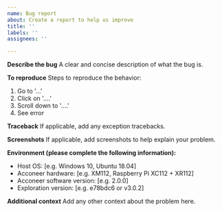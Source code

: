 ```yaml
---
name: Bug report
about: Create a report to help us improve
title: ''
labels: ''
assignees: ''

---
```


**Describe the bug**
A clear and concise description of what the bug is.

**To reproduce**
Steps to reproduce the behavior:
1. Go to '...'
2. Click on '....'
3. Scroll down to '....'
4. See error

**Traceback**
If applicable, add any exception tracebacks.

**Screenshots**
If applicable, add screenshots to help explain your problem.

**Environment (please complete the following information):**
 - Host OS: [e.g. Windows 10, Ubuntu 18.04]
 - Acconeer hardware: [e.g. XM112, Raspberry Pi XC112 + XR112]
 - Acconeer software version: [e.g. 2.0.0]
 - Exploration version: [e.g. e78bdc6 or v3.0.2]

**Additional context**
Add any other context about the problem here.

